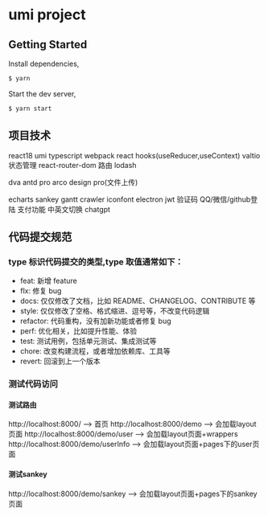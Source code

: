 # umi project

## Getting Started

Install dependencies,

```bash
$ yarn
```

Start the dev server,

```bash
$ yarn start
```

## 项目技术
react18
umi
typescript
webpack
react hooks(useReducer,useContext)
valtio 状态管理
react-router-dom 路由
lodash

dva
antd pro
arco design pro(文件上传)

echarts
sankey
gantt
crawler
iconfont
electron
jwt
验证码
QQ/微信/github登陆
支付功能
中英文切换
chatgpt


## 代码提交规范

### type 标识代码提交的类型,type 取值通常如下：

- feat: 新增 feature
- flx: 修复 bug
- docs: 仅仅修改了文档，比如 README、CHANGELOG、CONTRIBUTE 等
- style: 仅仅修改了空格、格式缩进、逗号等，不改变代码逻辑
- refactor: 代码重构，没有加新功能或者修复 bug
- perf: 优化相关，比如提升性能、体验
- test: 测试用例，包括单元测试、集成测试等
- chore: 改变构建流程，或者增加依赖库、工具等
- revert: 回滚到上一个版本


### 测试代码访问

#### 测试路由
http://localhost:8000/                  --> 首页
http://localhost:8000/demo              --> 会加载layout页面
http://localhost:8000/demo/user         --> 会加载layout页面+wrappers
http://localhost:8000/demo/userInfo     --> 会加载layout页面+pages下的user页面

#### 测试sankey
http://localhost:8000/demo/sankey       --> 会加载layout页面+pages下的sankey页面